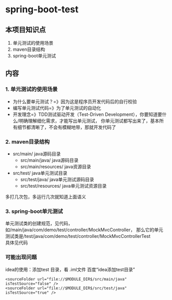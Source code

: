 # spring-boot-test


## 本项目知识点
1. 单元测试的使用场景
2. maven目录结构
3. spring-boot单元测试


## 内容 
### 1. 单元测试的使用场景
* 为什么要单元测试？=》因为这是程序员开发代码后的自行校验  
* 编写单元测试代码=》为了单元测试的自动化  
* 开发理念=》TDD测试驱动开发（Test-Driven Development），你要知道要什么/明确理解细化需求，才能写出单元测试，
你单元测试都写出来了，基本所有细节都清晰了，不会有模糊地带，那就开发代码了  


### 2. maven目录结构
* src/main/ java源码目录
  * src/main/java/ java源码目录
  * src/main/resources/ java资源目录
* src/test/ java单元测试目录
  * src/test/java/ java单元测试源码目录
  * src/test/resources/ java单元测试资源目录

多打几次包，多运行几次就知道上面语义


### 3. spring-boot单元测试
单元测试类的创建规范，见代码，如/main/java/com/demo/test/controller/MockMvcController，
那么它的单元测试类是/test/java/com/demo/test/controller/MockMvcControllerTest  
具体见代码  



### 可能出现问题
idea的使用：添加test 目录，看 .iml文件  百度“idea添加test目录”
```
<sourceFolder url="file://$MODULE_DIR$/src/main/java" isTestSource="false" />
<sourceFolder url="file://$MODULE_DIR$/src/test/java" isTestSource="true" />
```


